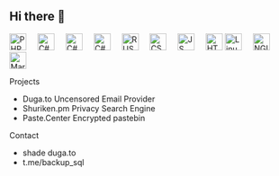 ## Hi there 👋

 <img src="https://skillicons.dev/icons?i=php" height="30" alt="PHP"  />
  <img width="12" />
  <img src="https://skillicons.dev/icons?i=cs" height="30" alt="C#"  />
  <img width="12" />
  <img src="https://skillicons.dev/icons?i=c" height="30" alt="C#"  />
  <img width="12" />
  <img src="https://skillicons.dev/icons?i=cpp" height="30" alt="C#"  />
  <img width="12" />
  <img src="https://skillicons.dev/icons?i=rust" height="30" alt="RUST (a bit)"  />
  <img width="12" />
  <img src="https://skillicons.dev/icons?i=css" height="30" alt="CSS"  />
  <img width="12" />
  <img src="https://skillicons.dev/icons?i=js" height="30" alt="JS"  />
  <img width="12" />
  <img src="https://skillicons.dev/icons?i=html" height="30" alt="HTML"  />
  <img src="https://skillicons.dev/icons?i=linux" height="30" alt="Linux (Arch, Debian, Endeavor and other distros)"  />
  <img width="12" />
  <img src="https://skillicons.dev/icons?i=nginx" height="30" alt="NGINX over apache"  />
  <img width="12" />
  <img src="https://skillicons.dev/icons?i=mysql" height="30" alt="MariaDB"  />


Projects
- Duga.to Uncensored Email Provider
- Shuriken.pm Privacy Search Engine
- Paste.Center Encrypted pastebin

Contact
- shade <at> duga.to
- t.me/backup_sql
